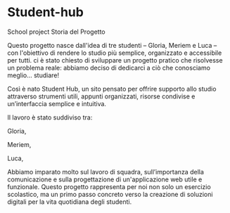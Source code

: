 # Student-hub
School project
Storia del Progetto

Questo progetto nasce dall'idea di tre studenti – Gloria, Meriem e Luca – con l'obiettivo di rendere lo studio più semplice, organizzato e accessibile per tutti. ci è stato chiesto di sviluppare un progetto pratico che risolvesse un problema reale: abbiamo deciso di dedicarci a ciò che conosciamo meglio… studiare!

Così è nato Student Hub, un sito pensato per offrire supporto allo studio attraverso strumenti utili, appunti organizzati, risorse condivise e un’interfaccia semplice e intuitiva.

Il lavoro è stato suddiviso tra:

Gloria, 

Meriem, 

Luca,


Abbiamo imparato molto sul lavoro di squadra, sull’importanza della comunicazione e sulla progettazione di un'applicazione web utile e funzionale. Questo progetto rappresenta per noi non solo un esercizio scolastico, ma un primo passo concreto verso la creazione di soluzioni digitali per la vita quotidiana degli studenti.
